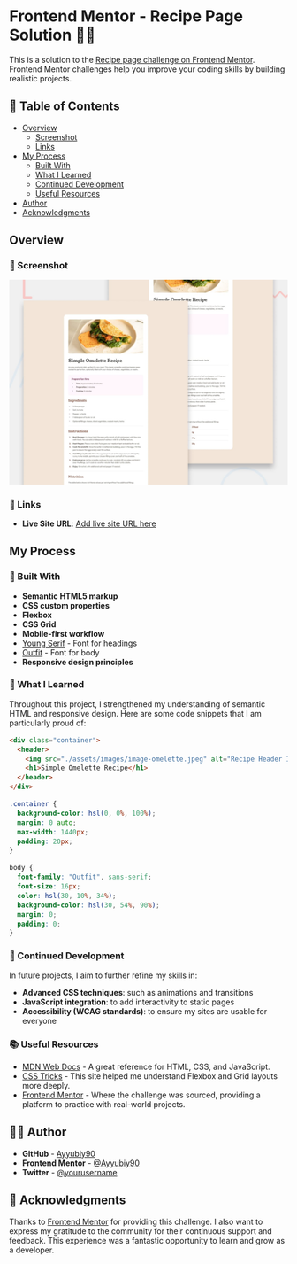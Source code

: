 # Frontend Mentor - Recipe Page Solution 🍕🍔

This is a solution to the [Recipe page challenge on Frontend Mentor](https://www.frontendmentor.io/challenges/recipe-page-KiTsR8QQKm). Frontend Mentor challenges help you improve your coding skills by building realistic projects. 

## 📒 Table of Contents

- [Overview](#overview)
  - [Screenshot](#screenshot)
  - [Links](#links)
- [My Process](#my-process)
  - [Built With](#built-with)
  - [What I Learned](#what-i-learned)
  - [Continued Development](#continued-development)
  - [Useful Resources](#useful-resources)
- [Author](#author)
- [Acknowledgments](#acknowledgments)

## Overview

### 📸 Screenshot

![Screenshot](./preview.jpg)

### 🔗 Links

- **Live Site URL**: [Add live site URL here](https://your-live-site-url.com)

## My Process

### 🚀 Built With

- **Semantic HTML5 markup**
- **CSS custom properties**
- **Flexbox**
- **CSS Grid**
- **Mobile-first workflow**
- [Young Serif](https://fonts.google.com/specimen/Young+Serif) - Font for headings
- [Outfit](https://fonts.google.com/specimen/Outfit) - Font for body
- **Responsive design principles**

### 🌟 What I Learned

Throughout this project, I strengthened my understanding of semantic HTML and responsive design. Here are some code snippets that I am particularly proud of:

```html
<div class="container">
  <header>
    <img src="./assets/images/image-omelette.jpeg" alt="Recipe Header Image" class="header-image">
    <h1>Simple Omelette Recipe</h1>
  </header>
</div>
```

```css
.container {
  background-color: hsl(0, 0%, 100%);
  margin: 0 auto;
  max-width: 1440px;
  padding: 20px;
}
```

```css
body {
  font-family: "Outfit", sans-serif;
  font-size: 16px;
  color: hsl(30, 10%, 34%);
  background-color: hsl(30, 54%, 90%);
  margin: 0;
  padding: 0;
}
```

### 🔄 Continued Development

In future projects, I aim to further refine my skills in:

- **Advanced CSS techniques**: such as animations and transitions
- **JavaScript integration**: to add interactivity to static pages
- **Accessibility (WCAG standards)**: to ensure my sites are usable for everyone

### 📚 Useful Resources

- [MDN Web Docs](https://developer.mozilla.org/en-US/) - A great reference for HTML, CSS, and JavaScript.
- [CSS Tricks](https://css-tricks.com/) - This site helped me understand Flexbox and Grid layouts more deeply.
- [Frontend Mentor](https://www.frontendmentor.io) - Where the challenge was sourced, providing a platform to practice with real-world projects.

## 👨‍💻 Author

- **GitHub** - [Ayyubiy90](https://github.com/Ayyubiy90)
- **Frontend Mentor** - [@Ayyubiy90](https://www.frontendmentor.io/profile/Ayyubiy90)
- **Twitter** - [@yourusername](https://www.x.com/ayyubiy10)

## 🙏 Acknowledgments

Thanks to [Frontend Mentor](https://www.frontendmentor.io) for providing this challenge. I also want to express my gratitude to the community for their continuous support and feedback. This experience was a fantastic opportunity to learn and grow as a developer.